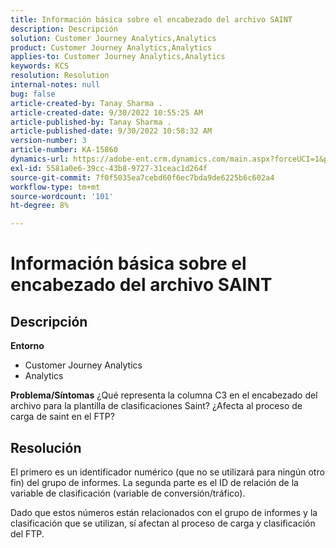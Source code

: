 ```yaml
---
title: Información básica sobre el encabezado del archivo SAINT
description: Descripción
solution: Customer Journey Analytics,Analytics
product: Customer Journey Analytics,Analytics
applies-to: Customer Journey Analytics,Analytics
keywords: KCS
resolution: Resolution
internal-notes: null
bug: false
article-created-by: Tanay Sharma .
article-created-date: 9/30/2022 10:55:25 AM
article-published-by: Tanay Sharma .
article-published-date: 9/30/2022 10:58:32 AM
version-number: 3
article-number: KA-15860
dynamics-url: https://adobe-ent.crm.dynamics.com/main.aspx?forceUCI=1&pagetype=entityrecord&etn=knowledgearticle&id=bbc6275e-ae40-ed11-9db1-0022480868ff
exl-id: 5581a0e6-39cc-43b8-9727-31ceac1d264f
source-git-commit: 7f0f5035ea7cebd60f6ec7bda9de6225b6c602a4
workflow-type: tm+mt
source-wordcount: '101'
ht-degree: 8%

---
```


# Información básica sobre el encabezado del archivo SAINT

## Descripción

<b>Entorno</b>
- Customer Journey Analytics
- Analytics



<b>Problema/Síntomas</b>
¿Qué representa la columna C3 en el encabezado del archivo para la plantilla de clasificaciones Saint? ¿Afecta al proceso de carga de saint en el FTP?


## Resolución


El primero es un identificador numérico (que no se utilizará para ningún otro fin) del grupo de informes. La segunda parte es el ID de relación de la variable de clasificación (variable de conversión/tráfico).

Dado que estos números están relacionados con el grupo de informes y la clasificación que se utilizan, sí afectan al proceso de carga y clasificación del FTP.
